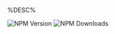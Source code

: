 <!-- Variables: %NAME%, %DESC%, %DIR%, %VER%, %DATE%, %README% -->

%DESC%

<script id="MathJax-script" async src="https://cdn.jsdelivr.net/npm/mathjax@3/es5/tex-mml-chtml.js"></script>

![NPM Version](https://img.shields.io/npm/v/%NAME%)
![NPM Downloads](https://img.shields.io/npm/dt/%NAME%)